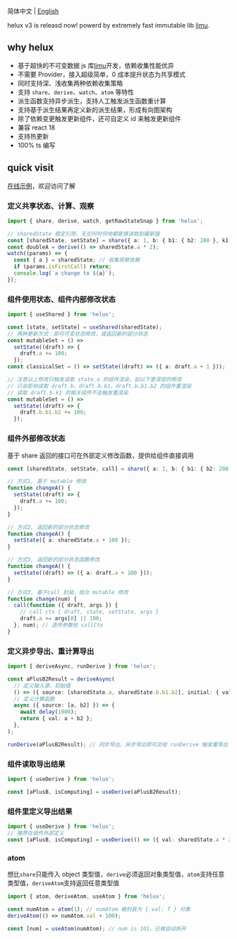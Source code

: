 简体中文 | [English](./README.en.md)

helux v3 is releasd now! powerd by extremely fast immutable lib [limu](https://tnfe.github.io/limu/).

## why helux

- 基于超快的不可变数据 js 库[limu](https://tnfe.github.io/limu/)开发，依赖收集性能优异
- 不需要 Provider，接入超级简单，0 成本提升状态为共享模式
- 同时支持深、浅收集两种依赖收集策略
- 支持 `share`、`derive`、`watch`、`atom` 等特性
- 派生函数支持异步派生，支持人工触发派生函数重计算
- 支持基于派生结果再定义新的派生结果，形成有向图架构
- 除了依赖变更触发更新组件，还可自定义 id 来触发更新组件
- 兼容 react 18
- 支持热更新
- 100% ts 编写

## quick visit

[在线示例](https://codesandbox.io/s/helux-demo-ts-539scq?file=/src/App.tsx)，欢迎访问了解

### 定义共享状态、计算、观察

```ts
import { share, derive, watch, getRawStateSnap } from 'helux';

// sharedState 稳定引用，无论何时何地都能够读取到最新值
const [sharedState, setState] = share({ a: 1, b: { b1: { b2: 200 }, k1: { k2: 100 } } });
const doubleA = derive(() => sharedState.a * 2);
watch((params) => {
  const { a } = sharedState; // 收集观察依赖
  if (params.isFirstCall) return;
  console.log(`a change to ${a}`);
});
```

### 组件使用状态、组件内部修改状态

```ts
import { useShared } from 'helux';

const [state, setState] = useShared(sharedState);
// 两种更新方式：即可可变状态修改，或返回新的部分状态
const mutableSet = () =>
  setState((draft) => {
    draft.a += 100;
  });
const classicalSet = () => setState((draft) => ({ a: draft.a + 1 }));

// 注意以上修改只触发读取 state.a 的组件渲染，如以下更深层的修改
// 只会影响读取 draft.b、draft.b.b1、draft.b.b1.b2 的组件重渲染
// 读取 draft.b.k1 的相关组件不会触发重渲染
const mutableSet = () =>
  setState((draft) => {
    draft.b.b1.b2 += 100;
  });
```

### 组件外部修改状态

基于 share 返回的接口可在外部定义修改函数，提供给组件直接调用

```ts
const [sharedState, setState, call] = share({ a: 1, b: { b1: { b2: 200 }, k1: { k2: 100 } } });

// 方式1, 基于 mutable 修改
function changeA() {
  setState((draft) => {
    draft.a += 100;
  });
}

// 方式2, 返回新的部分状态修改
function changeA() {
  setState({ a: sharedState.a + 100 });
}

// 方式3, 返回新的部分状态函数修改
function changeA() {
  setState((draft) => ({ a: draft.a + 100 }));
}

// 方式3, 基于call 封装，结合 mutable 修改
function change(num) {
  call(function ({ draft, args }) {
    // call ctx { draft, state, setState, args }
    draft.a += args[0] || 100;
  }, num); // 透传参数给 callCtx
}
```

### 定义异步导出、重计算导出

```ts
import { deriveAsync, runDerive } from 'helux';

const aPlusB2Result = deriveAsync(
  // 定义输入源、初始值
  () => ({ source: [sharedState.a, sharedState.b.b1.b2], initial: { val: 0 } }),
  // 定义计算函数
  async ({ source: [a, b2] }) => {
    await delay(1000);
    return { val: a + b2 };
  },
);

runDerive(aPlusB2Result); // 同步导出、异步导出即可交给 runDerive 触发重导出
```

### 组件读取导出结果

```ts
import { useDerive } from 'helux';

const [aPlusB, isComputing] = useDerive(aPlusB2Result);
```

### 组件里定义导出结果

```ts
import { useDerive } from 'helux';
// 推荐在组件外部定义
const [aPlusB, isComputing] = useDerive(() => ({ val: sharedState.a * 2 }));
```

### atom

想比`share`只能传入 object 类型值，`derive`必须返回对象类型值，`atom`支持任意类型值，`deriveAtom`支持返回任意类型值

```ts
import { atom, deriveAtom, useAtom } from 'helux';

const numAtom = atom(1); // numAtom 被封装为 { val: T } 对象
deriveAtom(() => numAtom.val + 100);

const [num] = useAtom(numAtom); // num is 101，已被自动拆开
```
